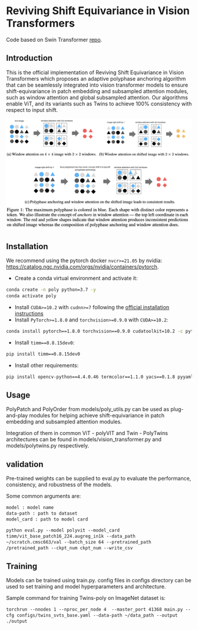 # Reviving Shift Equivariance in Vision Transformers
<!-- The latest version of this repo can be found at  -->

Code based on Swin Transformer [repo](https://github.com/microsoft/Swin-Transformer). 
<!-- Updated Swin transformer (with polyphase implementations) is in models/swin_transformer_poly.py. -->

## Introduction

This is the official implementation of Reviving Shift Equivariance in Vision Transformers which proposes an adaptive polyphase anchoring algorithm that can be seamlessly integrated into vision transformer models to ensure shift-equivariance in patch embedding and subsampled attention modules, such as window attention and global subsampled attention. Our algorithms enable ViT, and its variants such as Twins to achieve 100% consistency with respect to input shift.

<!-- include image local path imgs/PolyModels.png -->

<img src="imgs/PolyModels.png" width="800" />  


## Installation
We recommend using the pytorch docker `nvcr>=21.05` by
nvidia: https://catalog.ngc.nvidia.com/orgs/nvidia/containers/pytorch.


- Create a conda virtual environment and activate it:

```bash
conda create -n poly python=3.7 -y
conda activate poly
```

- Install `CUDA>=10.2` with `cudnn>=7` following
  the [official installation instructions](https://docs.nvidia.com/cuda/cuda-installation-guide-linux/index.html)
- Install `PyTorch>=1.8.0` and `torchvision>=0.9.0` with `CUDA>=10.2`:

```bash
conda install pytorch==1.8.0 torchvision==0.9.0 cudatoolkit=10.2 -c pytorch
```

- Install `timm==0.8.15dev0`:

```bash
pip install timm==0.8.15dev0
```

- Install other requirements:

```bash
pip install opencv-python==4.4.0.46 termcolor==1.1.0 yacs==0.1.8 pyyaml scipy
```


## Usage

PolyPatch and PolyOrder from models/poly_utils.py can be used as plug-and-play  modules for helping achieve shift-equivariance in patch embedding and subsampled attention modules. 

Integration of them in common ViT - polyVIT and Twin - PolyTwins architectures can be found in models/vision_transformer.py and models/polytwins.py respectively.

## validation

Pre-trained weights can be supplied to eval.py to evaluate the performance, consistency, and robustness of the models.

Some common arguments are:

```
model : model name
data-path : path to dataset
model_card : path to model card
```

```
python eval.py --model polyvit --model_card timm/vit_base_patch16_224.augreg_in1k --data_path ~/scratch.cmsc663/val --batch_size 64 --pretrained_path /pretrained_path --ckpt_num ckpt_num --write_csv 
```

## Training
Models can be trained using train.py. config files in configs directory can be used to set training and model hyperparameters and architecture.

Sample command for training Twins-poly on ImageNet dataset is:

```
torchrun --nnodes 1 --nproc_per_node 4  --master_port 41368 main.py --cfg configs/twins_svts_base.yaml --data-path ~/data_path --output ./output

```
